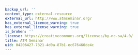 ```yaml
---
backup_url: ''
content_type: external-resource
external_url: http://www.atmseminar.org/
has_external_licence_warning: true
has_external_license_warning: true
is_broken: ''
license: https://creativecommons.org/licenses/by-nc-sa/4.0/
title: ATM Seminar
uid: 04206427-7321-4d0a-87b1-ec676460de4c
---
```

